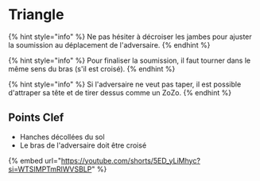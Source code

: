 # Triangle

{% hint style="info" %}
Ne pas hésiter à décroiser les jambes pour ajuster la soumission au déplacement de l'adversaire.
{% endhint %}

{% hint style="info" %}
Pour finaliser la soumission, il faut tourner dans le même sens du bras (s'il est croisé).
{% endhint %}

{% hint style="info" %}
Si l'adversaire ne veut pas taper, il est possible d'attraper sa tête et de tirer dessus comme un ZoZo.
{% endhint %}

## Points Clef

* Hanches décollées du sol
* Le bras de l'adversaire doit être croisé

{% embed url="https://youtube.com/shorts/5ED_yLiMhyc?si=WTSIMPTmRlWVSBLP" %}
